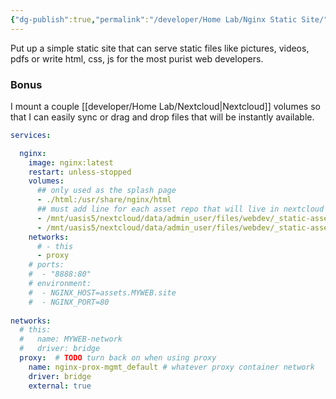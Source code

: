 ```yaml
---
{"dg-publish":true,"permalink":"/developer/Home Lab/Nginx Static Site/","created":"2025-01-20T13:18:52.000-06:00","updated":"2025-01-20T13:18:52.000-06:00"}
---
```


Put up a simple static site that can serve static files like pictures, videos, pdfs or write html, css, js for the most purist web developers.

### Bonus 
I mount a couple [[developer/Home Lab/Nextcloud\|Nextcloud]] volumes so that I can easily sync or drag and drop files that will be instantly available. 

```yml
services:

  nginx:
    image: nginx:latest
    restart: unless-stopped
    volumes:
      ## only used as the splash page
      - ./html:/usr/share/nginx/html
      ## must add line for each asset repo that will live in nextcloud sub folder
      - /mnt/uasis5/nextcloud/data/admin_user/files/webdev/_static-assets/USERNAME_1:/usr/share/nginx/html/USERNAME_1:ro
      - /mnt/uasis5/nextcloud/data/admin_user/files/webdev/_static-assets/USERNAME_2:/usr/share/nginx/html/USERNAME_2:ro
    networks:
      # - this
      - proxy
    # ports:
    #  - "8888:80"
    # environment:
    #  - NGINX_HOST=assets.MYWEB.site
    #  - NGINX_PORT=80
    
networks:
  # this:
  #   name: MYWEB-network
  #   driver: bridge
  proxy:  # TODO turn back on when using proxy
    name: nginx-prox-mgmt_default # whatever proxy container network
    driver: bridge
    external: true   
```